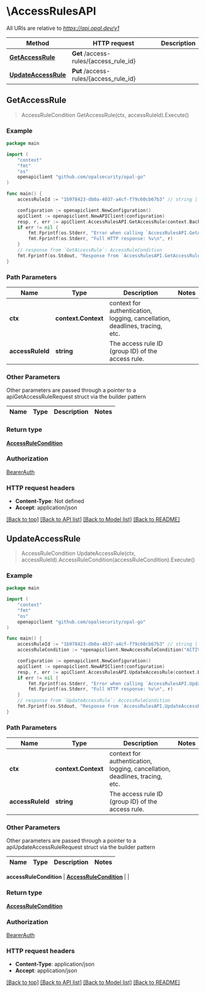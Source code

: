 # \AccessRulesAPI

All URIs are relative to *https://api.opal.dev/v1*

Method | HTTP request | Description
------------- | ------------- | -------------
[**GetAccessRule**](AccessRulesAPI.md#GetAccessRule) | **Get** /access-rules/{access_rule_id} | 
[**UpdateAccessRule**](AccessRulesAPI.md#UpdateAccessRule) | **Put** /access-rules/{access_rule_id} | 



## GetAccessRule

> AccessRuleCondition GetAccessRule(ctx, accessRuleId).Execute()





### Example

```go
package main

import (
	"context"
	"fmt"
	"os"
	openapiclient "github.com/opalsecurity/opal-go"
)

func main() {
	accessRuleId := "1b978423-db0a-4037-a4cf-f79c60cb67b3" // string | The access rule ID (group ID) of the access rule.

	configuration := openapiclient.NewConfiguration()
	apiClient := openapiclient.NewAPIClient(configuration)
	resp, r, err := apiClient.AccessRulesAPI.GetAccessRule(context.Background(), accessRuleId).Execute()
	if err != nil {
		fmt.Fprintf(os.Stderr, "Error when calling `AccessRulesAPI.GetAccessRule``: %v\n", err)
		fmt.Fprintf(os.Stderr, "Full HTTP response: %v\n", r)
	}
	// response from `GetAccessRule`: AccessRuleCondition
	fmt.Fprintf(os.Stdout, "Response from `AccessRulesAPI.GetAccessRule`: %v\n", resp)
}
```

### Path Parameters


Name | Type | Description  | Notes
------------- | ------------- | ------------- | -------------
**ctx** | **context.Context** | context for authentication, logging, cancellation, deadlines, tracing, etc.
**accessRuleId** | **string** | The access rule ID (group ID) of the access rule. | 

### Other Parameters

Other parameters are passed through a pointer to a apiGetAccessRuleRequest struct via the builder pattern


Name | Type | Description  | Notes
------------- | ------------- | ------------- | -------------


### Return type

[**AccessRuleCondition**](AccessRuleCondition.md)

### Authorization

[BearerAuth](../README.md#BearerAuth)

### HTTP request headers

- **Content-Type**: Not defined
- **Accept**: application/json

[[Back to top]](#) [[Back to API list]](../README.md#documentation-for-api-endpoints)
[[Back to Model list]](../README.md#documentation-for-models)
[[Back to README]](../README.md)


## UpdateAccessRule

> AccessRuleCondition UpdateAccessRule(ctx, accessRuleId).AccessRuleCondition(accessRuleCondition).Execute()





### Example

```go
package main

import (
	"context"
	"fmt"
	"os"
	openapiclient "github.com/opalsecurity/opal-go"
)

func main() {
	accessRuleId := "1b978423-db0a-4037-a4cf-f79c60cb67b3" // string | The access rule ID (group ID) of the access rule.
	accessRuleCondition := *openapiclient.NewAccessRuleCondition("ACTIVE", *openapiclient.NewRuleClauses(*openapiclient.NewRuleConjunction([]openapiclient.RuleDisjunction{*openapiclient.NewRuleDisjunction([]openapiclient.TagSelector{*openapiclient.NewTagSelector("Key_example", "Value_example", "ConnectionId_example")})}))) // AccessRuleCondition | 

	configuration := openapiclient.NewConfiguration()
	apiClient := openapiclient.NewAPIClient(configuration)
	resp, r, err := apiClient.AccessRulesAPI.UpdateAccessRule(context.Background(), accessRuleId).AccessRuleCondition(accessRuleCondition).Execute()
	if err != nil {
		fmt.Fprintf(os.Stderr, "Error when calling `AccessRulesAPI.UpdateAccessRule``: %v\n", err)
		fmt.Fprintf(os.Stderr, "Full HTTP response: %v\n", r)
	}
	// response from `UpdateAccessRule`: AccessRuleCondition
	fmt.Fprintf(os.Stdout, "Response from `AccessRulesAPI.UpdateAccessRule`: %v\n", resp)
}
```

### Path Parameters


Name | Type | Description  | Notes
------------- | ------------- | ------------- | -------------
**ctx** | **context.Context** | context for authentication, logging, cancellation, deadlines, tracing, etc.
**accessRuleId** | **string** | The access rule ID (group ID) of the access rule. | 

### Other Parameters

Other parameters are passed through a pointer to a apiUpdateAccessRuleRequest struct via the builder pattern


Name | Type | Description  | Notes
------------- | ------------- | ------------- | -------------

 **accessRuleCondition** | [**AccessRuleCondition**](AccessRuleCondition.md) |  | 

### Return type

[**AccessRuleCondition**](AccessRuleCondition.md)

### Authorization

[BearerAuth](../README.md#BearerAuth)

### HTTP request headers

- **Content-Type**: application/json
- **Accept**: application/json

[[Back to top]](#) [[Back to API list]](../README.md#documentation-for-api-endpoints)
[[Back to Model list]](../README.md#documentation-for-models)
[[Back to README]](../README.md)

